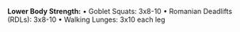 **Lower Body Strength:**
• Goblet Squats: 3x8-10
• Romanian Deadlifts (RDLs): 3x8-10
• Walking Lunges: 3x10 each leg
